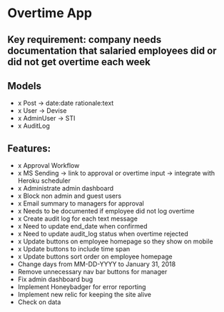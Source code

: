 # Overtime App

## Key requirement: company needs documentation that salaried employees did or did not get overtime each week

## Models
- x Post -> date:date rationale:text
- x User -> Devise
- x AdminUser -> STI
- x AuditLog

## Features:
- x Approval Workflow
- x MS Sending -> link to approval or overtime input -> integrate with Heroku scheduler
- x Administrate admin dashboard
- x Block non admin and guest users
- x Email summary to managers for approval
- x Needs to be documented if employee did not log overtime
- x Create audit log for each text message
- x Need to update end_date when confirmed
- x Need to update audit_log status when overtime rejected
- x Update buttons on employee homepage so they show on mobile
- x Update buttons to include time span
- x Update buttons sort order on employee homepage
- Change days from MM-DD-YYYY to January 31, 2018
- Remove unnecessary nav bar buttons for manager
- Fix admin dashboard bug
- Implement Honeybadger for error reporting
- Implement new relic for keeping the site alive
- Check on data 